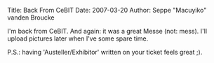 Title: Back From CeBIT
Date: 2007-03-20
Author: Seppe "Macuyiko" vanden Broucke

I'm back from CeBIT. And again: it was a great Messe (not: mess). I'll upload pictures later when I've some spare time.

P.S.: having 'Austeller/Exhibitor' written on your ticket feels great ;).

